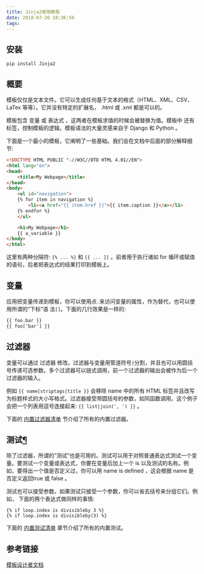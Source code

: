 ```yaml
---
title: Jinja2使用教程
date: 2018-07-26 18:36:59
tags:
---
```


## 安装

```
pip install Jinja2
```

## 概要

模板仅仅是文本文件。它可以生成任何基于文本的格式（HTML、XML、CSV、LaTex 等等）。它并没有特定的扩展名， .html 或 .xml 都是可以的。

模板包含 变量 或 表达式 ，这两者在模板求值的时候会被替换为值。模板中
还有标签，控制模板的逻辑。模板语法的大量灵感来自于 Django 和 Python 。

下面是一个最小的模板，它阐明了一些基础。我们会在文档中后面的部分解释细节:


```html
<!DOCTYPE HTML PUBLIC "-//W3C//DTD HTML 4.01//EN">
<html lang="en">
<head>
    <title>My Webpage</title>
</head>
<body>
    <ul id="navigation">
    {% for item in navigation %}
        <li><a href="{{ item.href }}">{{ item.caption }}</a></li>
    {% endfor %}
    </ul>

    <h1>My Webpage</h1>
    {{ a_variable }}
</body>
</html>

```

这里有两种分隔符: `{% ... %}` 和 `{{ ... }}` 。前者用于执行诸如 for 循环或赋值的语句，后者把表达式的结果打印到模板上。

## 变量

应用把变量传递到模板，你可以使用点`.`来访问变量的属性，作为替代，也可以使用所谓的“下标”语
法`[]`。下面的几行效果是一样的:

```html
{{ foo.bar }}
{{ foo['bar'] }}
```
## 过滤器

变量可以通过 过滤器 修改。过滤器与变量用管道符号`|`分割，并且也可以用圆括号传递可选参数。多个过滤器可以链式调用，前一个过滤器的输出会被作为后一个过滤器的输入。

例如 `{{ name|striptags|title }}` 会移除 name 中的所有 HTML 标签并且改写为标题样式的大小写格式。过滤器接受带圆括号的参数，如同函数调用。这个例子会把一个列表用逗号连接起来: `{{ list|join(', ') }}` 。

下面的 [内置过滤器清单](http://docs.jinkan.org/docs/jinja2/templates.html#builtin-filters) 节介绍了所有的内置过滤器。


## 测试[¶](http://docs.jinkan.org/docs/jinja2/templates.html#tests)

除了过滤器，所谓的“测试”也是可用的。测试可以用于对照普通表达式测试一个变量。要测试一个变量或表达式，你要在变量后加上一个 is 以及测试的名称。例如，要得出一个值是否定义过，你可以用 name is defined ，这会根据 name 是否定义返回true 或 false 。

测试也可以接受参数。如果测试只接受一个参数，你可以省去括号来分组它们。例如，
下面的两个表达式做同样的事情:


```
{% if loop.index is divisibleby 3 %}
{% if loop.index is divisibleby(3) %}

```


下面的 [内置测试清单](http://docs.jinkan.org/docs/jinja2/templates.html#builtin-tests) 章节介绍了所有的内置测试。













## 参考链接
[模板设计者文档](http://docs.jinkan.org/docs/jinja2/templates.html)